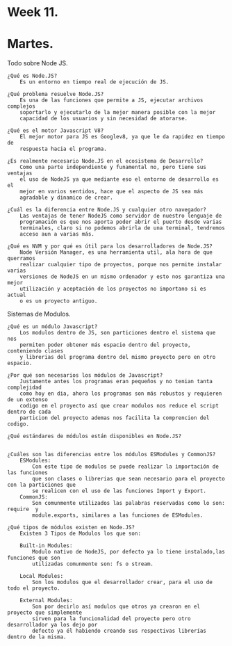 # Week 11.
# Martes.

Todo sobre Node JS.

    ¿Qué es Node.JS?
        Es un entorno en tiempo real de ejecución de JS.

    ¿Qué problema resuelve Node.JS?
        Es una de las funciones que permite a JS, ejecutar archivos complejos
        soportarlo y ejecutarlo de la mejor manera posible con la mejor 
        capacidad de los usuarios y sin necesidad de atorarse.

    ¿Qué es el motor Javascript V8?
        El mejor motor para JS es Googlev8, ya que le da rapidez en tiempo de 
        respuesta hacia el programa.

    ¿Es realmente necesario Node.JS en el ecosistema de Desarrollo?
        Como una parte independiente y funamental no, pero tiene sus ventajas
        el uso de NodeJS ya que mediante eso el entorno de desarrollo es el
        mejor en varios sentidos, hace que el aspecto de JS sea más 
        agradable y dinamico de crear.

    ¿Cuál es la diferencia entre Node.JS y cualquier otro navegador?
        Las ventajas de tener NodeJS como servidor de nuestro lenguaje de 
        programación es que nos aporta poder abrir el puerto desde varias
        terminales, claro si no podemos abrirla de una terminal, tendremos
        acceso aun a varias más. 

    ¿Qué es NVM y por qué es útil para los desarrolladores de Node.JS?
        Node Versión Manager, es una herramienta util, ala hora de que querramos 
        realizar cualquier tipo de proyectos, porque nos permite instalar varias
        versiones de NodeJS en un mismo ordenador y esto nos garantiza una mejor
        utilización y aceptación de los proyectos no importano si es actual
        o es un proyecto antiguo.

Sistemas de Modulos.

    ¿Qué es un módulo Javascript?
        Los modulos dentro de JS, son particiones dentro el sistema que nos 
        permiten poder obtener más espacio dentro del proyecto, conteniendo clases
        y librerias del programa dentro del mismo proyecto pero en otro espacio.
    
    ¿Por qué son necesarios los módulos de Javascript?
        Justamente antes los programas eran pequeños y no tenian tanta complejidad
        como hoy en dia, ahora los programas son más robustos y requieren de un extenso
        codigo en el proyecto así que crear modulos nos reduce el script dentro de cada
        particion del proyecto ademas nos facilita la comprencion del codigo.

    ¿Qué estándares de módulos están disponibles en Node.JS?
    

    ¿Cuáles son las diferencias entre los módulos ESModules y CommonJS?
        ESModules:
            Con este tipo de modulos se puede realizar la importación de las funciones
            que son clases o librerias que sean necesario para el proyecto con la particiones que 
            se realicen con el uso de las funciones Import y Export.
        CommonJS:
            Son comunmente utilizados las palabras reservadas como lo son: require  y
            module.exports, similares a las funciones de ESModules.

    ¿Qué tipos de módulos existen en Node.JS?
        Existen 3 Tipos de Modulos los que son:

        Built-in Modules:
            Modulo nativo de NodeJS, por defecto ya lo tiene instalado,las funciones que son
            utilizadas comunmente son: fs o stream. 

        Local Modules:
            Son los modulos que el desarrollador crear, para el uso de todo el proyecto.
            
        External Modules:
            Son por decirlo así modulos que otros ya crearon en el proyecto que simplemente
            sirven para la funcionalidad del proyecto pero otro desarrollador ya los dejo por
            defecto ya él habiendo creando sus respectivas librerías dentro de la misma.

